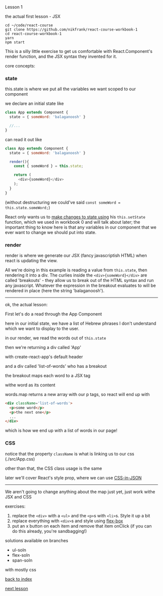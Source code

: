 Lesson 1

the actual first lesson - JSX


```
cd ~/code/react-course
git clone https://github.com/nikfrank/react-course-workbook-1
cd react-course-workbook-1
yarn
npm start
```

This is a silly little exercise to get us comfortable with React.Component's render function, and the JSX syntax they invented for it.

core concepts:

### state

this.state is where we put all the variables we want scoped to our component

we declare an initial state like

```js
class App extends Component {
  state = { someWord: 'balaganoosh' }

  //...
}
```

can read it out like

```js
class App extends Component {
  state = { someWord: 'balaganoosh' }

  render(){
    const { someWord } = this.state;

    return (
      <div>{someWord}</div>
    );
  }
}
```

(without destructuring we could've said ```const someWord = this.state.someWord;```)

React only wants us to [make changes to state using](https://reactjs.org/docs/faq-state.html) his ```this.setState``` function, which we used in workbook 0 and will talk about later; the important thing to know here is that any variables in our component that we ever want to change we should put into state.



### render

render is where we generate our JSX (fancy javascriptish HTML) when react is updating the view.

All we're doing in this example is reading a value from ```this.state```, then rendering it into a div. The curlies inside the ```<div>{someWord}</div>``` are called 'breakouts' - they allow us to break out of the HTML syntax and run any javascript. Whatever the expression in the breakout evaluates to will be rendered in place (here the string 'balaganoosh').



---


ok, the actual lesson:


First let's do a read through the App Component

here in our initial state, we have a list of Hebrew phrases I don't understand which we want to display to the user.

in our render, we read the words out of ```this.state```

then we're returning a div called 'App'

with create-react-app's default header

and a div called 'list-of-words' who has a breakout

the breakout maps each word to a JSX tag <p> withe word as its content

words.map returns a new array with our p tags, so react will end up with

```html
<div className='list-of-words'>
  <p>some word</p>
  <p>the next one</p>
  ...
</div>
```

which is how we end up with a list of words in our page!


### CSS

notice that the property ```className``` is what is linking us to our css (./src/App.css)

other than that, the CSS class usage is the same

later we'll cover React's style prop, where we can use [CSS-in-JSON](https://reactjs.org/docs/dom-elements.html#style)


---

We aren't going to change anything about the map just yet, just work withe JSX and CSS


exercises:

1. replace the ```<div>``` with a ```<ul>``` and the ```<p>```s with ```<li>```s. Style it up a bit
2. replace everything with ```<div>```s and style using [flex-box](https://css-tricks.com/snippets/css/a-guide-to-flexbox/)
3. put an x button on each item and remove that item onClick (if you can do this already, you're sandbagging!)


solutions available on branches

- ul-soln
- flex-soln
- span-soln

with mostly css


[back to index](https://github.com/nikfrank/react-course)

[next lesson](./2.md)